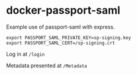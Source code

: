# docker-passport-saml

Example use of passport-saml with express.

```
export PASSPORT_SAML_PRIVATE_KEY=sp-signing.key
export PASSPORT_SAML_CERT=/sp-signing.crt
```

Log in at `/login`

Metadata presented at `/Metadata`

